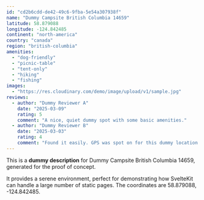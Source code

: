 ```yaml
---
id: "cd2b6cdd-de42-49c6-9fba-5e54a307938f"
name: "Dummy Campsite British Columbia 14659"
latitude: 58.879088
longitude: -124.842485
continent: "north-america"
country: "canada"
region: "british-columbia"
amenities:
  - "dog-friendly"
  - "picnic-table"
  - "tent-only"
  - "hiking"
  - "fishing"
images:
  - "https://res.cloudinary.com/demo/image/upload/v1/sample.jpg"
reviews:
  - author: "Dummy Reviewer A"
    date: "2025-03-09"
    rating: 5
    comment: "A nice, quiet dummy spot with some basic amenities."
  - author: "Dummy Reviewer B"
    date: "2025-03-03"
    rating: 4
    comment: "Found it easily. GPS was spot on for this dummy location."
---
```


This is a **dummy description** for Dummy Campsite British Columbia 14659, generated for the proof of concept.

It provides a serene environment, perfect for demonstrating how SvelteKit can handle a large number of static pages. The coordinates are 58.879088, -124.842485.
